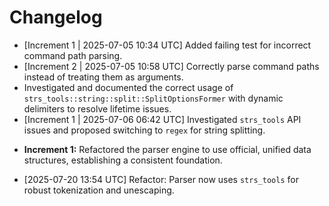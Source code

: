 # Changelog

* [Increment 1 | 2025-07-05 10:34 UTC] Added failing test for incorrect command path parsing.
* [Increment 2 | 2025-07-05 10:58 UTC] Correctly parse command paths instead of treating them as arguments.
*   Investigated and documented the correct usage of `strs_tools::string::split::SplitOptionsFormer` with dynamic delimiters to resolve lifetime issues.
* [Increment 1 | 2025-07-06 06:42 UTC] Investigated `strs_tools` API issues and proposed switching to `regex` for string splitting.
- **Increment 1:** Refactored the parser engine to use official, unified data structures, establishing a consistent foundation.
* [2025-07-20 13:54 UTC] Refactor: Parser now uses `strs_tools` for robust tokenization and unescaping.
